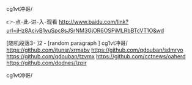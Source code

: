 
cg1vt冲哥/




👉-点-此-进-入-观看  http://www.baidu.com/link?url=jHz8AcivB1yuSpc8sJSrNM3GjOR6OSPiMLRbBTcVT1O&wd




[随机段落3-
]2 - [random paragraph
]
cg1vt冲哥/ https://github.com/itunsr/xrmabv
https://github.com/qdouban/sdmryo
https://github.com/qdouban/tzvmx
https://github.com/cctnews/oaherd
https://github.com/dodnes/lzpir





cg1vt冲哥/
